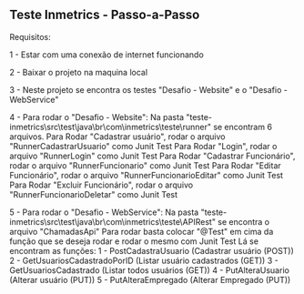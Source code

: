 ## Teste Inmetrics - Passo-a-Passo


Requisitos:

1 - Estar com uma conexão de internet funcionando

2 - Baixar o projeto na maquina local

3 - Neste projeto se encontra os testes "Desafio - Website" e o "Desafio - WebService"

4 - Para rodar o "Desafio - Website":
	Na pasta "teste-inmetrics\src\test\java\br\com\inmetrics\teste\runner" se encontram 6 arquivos.
	Para Rodar "Cadastrar usuário", rodar o arquivo "RunnerCadastrarUsuario" como Junit Test
	Para Rodar "Login", rodar o arquivo "RunnerLogin" como Junit Test
	Para Rodar "Cadastrar Funcionário", rodar o arquivo "RunnerFuncionario" como Junit Test
	Para Rodar "Editar Funcionário", rodar o arquivo "RunnerFuncionarioEditar" como Junit Test
	Para Rodar "Excluir Funcionário", rodar o arquivo "RunnerFuncionarioDeletar" como Junit Test
  
5 - Para rodar o "Desafio - WebService":
	Na pasta "teste-inmetrics\src\test\java\br\com\inmetrics\teste\APIRest" se encontra o arquivo "ChamadasApi"
	Para rodar basta colocar "@Test" em cima da função que se deseja rodar e rodar o mesmo com Junit Test
	Lá se encontram as funções:
	1 - PostCadastraUsuario (Cadastrar usuário (POST))
	2 - GetUsuariosCadastradoPorID (Listar usuário cadastrados (GET))
	3 - GetUsuariosCadastrado (Listar todos usuários (GET))
	4 - PutAlteraUsuario (Alterar usuário (PUT))
	5 - PutAlteraEmpregado (Alterar Empregado (PUT))

